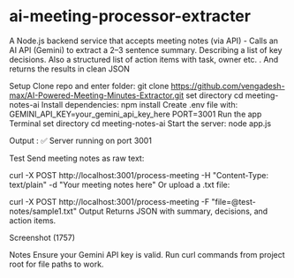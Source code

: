# ai-meeting-processor-extracter
A Node.js backend service that accepts meeting notes (via API) - Calls an AI API (Gemini) to extract a 2–3 sentence summary. Describing a list of key decisions. Also a structured list of action items with task, owner etc. . And returns the results in clean JSON


Setup
Clone repo and enter folder:
git clone https://github.com/vengadesh-max/AI-Powered-Meeting-Minutes-Extractor.git
set directory
cd meeting-notes-ai
Install dependencies:
npm install
Create .env file with:
GEMINI_API_KEY=your_gemini_api_key_here
PORT=3001
Run the app
Terminal
set directory
cd meeting-notes-ai
Start the server:
node app.js

Output : ✅ Server running on port 3001

Test
Send meeting notes as raw text:

curl -X POST http://localhost:3001/process-meeting -H "Content-Type: text/plain" -d "Your meeting notes here"
Or upload a .txt file:

curl -X POST http://localhost:3001/process-meeting -F "file=@test-notes/sample1.txt"
Output
Returns JSON with summary, decisions, and action items.

Screenshot (1757)

Notes
Ensure your Gemini API key is valid.
Run curl commands from project root for file paths to work.
